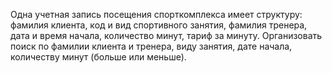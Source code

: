 Одна учетная запись посещения спорткомплекса имеет структуру: 
фамилия клиента, код и вид спортивного занятия, фамилия тренера, дата и время начала, количество минут, тариф за минуту. 
Организовать поиск по фамилии клиента и тренера, виду занятия, дате начала, количеству минут (больше или меньше).